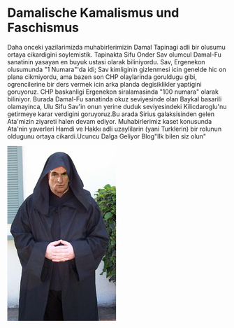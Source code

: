 # Damalische Kamalismus und Faschismus

Daha onceki yazilarimizda muhabirlerimizin Damal Tapinagi adli bir
olusumu ortaya cikardigini soylemistik. Tapinakta Sifu Onder Sav
olumcul Damal-Fu sanatinin yasayan en buyuk ustasi olarak
biliniyordu. Sav, Ergenekon olusumunda "1 Numara"'da idi; Sav
kimliginin gizlenmesi icin genelde hic on plana cikmiyordu, ama bazen
son CHP olaylarinda goruldugu gibi, ogrencilerine bir ders vermek icin
arka planda degisiklikler yaptigini goruyoruz. CHP baskanligi
Ergenekon siralamasinda "100 numara" olarak biliniyor. Burada Damal-Fu
sanatinda okuz seviyesinde olan Baykal basarili olamayinca, Ulu Sifu
Sav'in onun yerine duduk seviyesindeki Kilicdaroglu'nu getirmeye karar
verdigini goruyoruz.Bu arada Sirius galaksisinden gelen Ata'mizin
ziyareti halen devam ediyor. Muhabirlerimiz kaset konusunda Ata'nin
yaverleri Hamdi ve Hakkı adli uzaylilarin (yani Turklerin) bir rolunun
oldugunu ortaya cikardi.Ucuncu Dalga Geliyor Blog"Ilk bilen siz olun"


![](sifu_sav_imparator.jpg)
